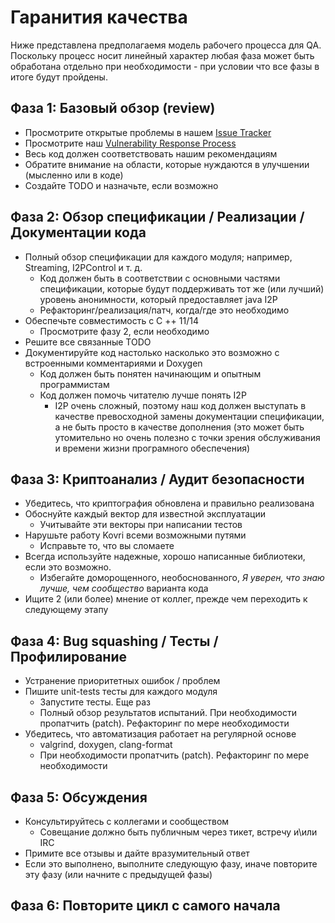 # Гаранития качества

Ниже представлена предполагаемя модель рабочего процесса для QA. Поскольку процесс носит линейный характер любая фаза может быть обработана отдельно при необходимости - при условии что все фазы в итоге будут пройдены.

## Фаза 1: Базовый обзор (review)

- Просмотрите открытые проблемы в нашем [Issue Tracker](https://github.com/monero-project/kovri/issues/)
- Просмотрите наш [Vulnerability Response Process](https://github.com/anonimal/meta/blob/master/VULNERABILITY_RESPONSE_PROCESS.md)
- Весь код должен соответствовать нашим рекомендациям
- Обратите внимание на области, которые нуждаются в улучшении (мысленно или в коде)
- Создайте TODO и назначьте, если возможно

## Фаза 2: Обзор спецификации /  Реализации / Документации кода

- Полный обзор спецификации для каждого модуля; например, Streaming, I2PControl и т. д.
  - Код должен быть в соответствии с основными частями спецификации, которые будут поддерживать тот же (или лучший) уровень анонимности, который предоставляет java I2P
  - Рефакторинг/реализация/патч, когда/где это необходимо
- Обеспечьте совместимость с C ++ 11/14
  - Просмотрите фазу 2, если необходимо
- Решите все связанные TODO
- Документируйте код настолько насколько это возможно с встроенными комментариями и Doxygen
  - Код должен быть понятен начинающим и опытным программистам
  - Код должен помочь читателю лучше понять I2P
    - I2P очень сложный, поэтому наш код должен выступать в качестве превосходной замены документации спецификации, а не быть просто в качестве дополнения (это может быть утомительно но очень полезно с точки зрения обслуживания и времени жизни програмного обеспечения)

## Фаза 3: Криптоанализ / Аудит безопасности

- Убедитесь, что криптография обновлена и правильно реализована
- Обоснуйте каждый вектор для известной эксплуатации
  - Учитывайте эти векторы при написании тестов
- Нарушьте работу Kovri всеми возможными путями
  - Исправьте то, что вы сломаете
- Всегда используйте надежные, хорошо написанные библиотеки, если это возможно.
  - Избегайте доморощенного, необоснованного, *Я уверен, что знаю лучше, чем сообщество* варианта кода
- Ищите 2 (или более) мнение от коллег, прежде чем переходить к следующему этапу

## Фаза 4: Bug squashing / Тесты / Профилирование

- Устранение приоритетных ошибок / проблем
- Пишите unit-tests тесты для каждого модуля
  - Запустите тесты. Еще раз
  - Полный обзор результатов испытаний. При необходимости пропатчить (patch). Рефакторинг по мере необходимости
- Убедитесь, что автоматизация работает на регулярной основе
  - valgrind, doxygen, clang-format
  - При необходимости пропатчить (patch). Рефакторинг по мере необходимости

## Фаза 5: Обсуждения

- Консультируйтесь с коллегами и сообществом
  - Совещание должно быть публичным через тикет, встречу и\или IRC
- Примите все отзывы и дайте вразумительный ответ
- Если это выполнено, выполните следующую фазу, иначе повторите эту фазу (или начните с предыдущей фазы)

## Фаза 6: Повторите цикл с самого начала

